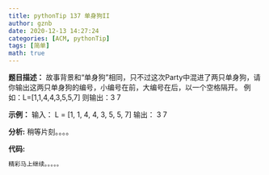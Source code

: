 ```yaml
---
title: pythonTip 137 单身狗II
author: gznb
date: 2020-12-13 14:27:24
categories: [ACM, pythonTip]
tags: [简单]
math: true
---
```


**题目描述：**
故事背景和“单身狗”相同，只不过这次Party中混进了两只单身狗，请你输出这两只单身狗的编号，小编号在前，大编号在后，以一个空格隔开。
例如：L=[1,1,4,4,3,5,5,7]
则输出：3 7



**示例：**
输入：
L = [1, 1, 4, 4, 3, 5, 5, 7]
输出：
3 7


**分析:**
稍等片刻。。。。

**代码:**
```python
精彩马上继续。。。。。
```
